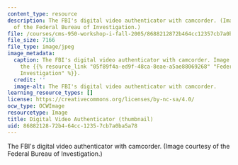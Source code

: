 ```yaml
---
content_type: resource
description: The FBI's digital video authenticator with camcorder. (Image courtesy
  of the Federal Bureau of Investigation.)
file: /courses/cms-950-workshop-i-fall-2005/8688212872b464cc12357cb7a0ba5a78_cms-950f05-th.jpg
file_size: 7166
file_type: image/jpeg
image_metadata:
  caption: The FBI's digital video authenticator with camcorder. Image courtesy of
    the {{% resource_link "05f89f4a-ed9f-48ca-8eae-a5ae88069268" "Federal Bureau of
    Investigation" %}}.
  credit: ''
  image-alt: The FBI's digital video authenticator with camcorder.
learning_resource_types: []
license: https://creativecommons.org/licenses/by-nc-sa/4.0/
ocw_type: OCWImage
resourcetype: Image
title: Digital Video Authenticator (thumbnail)
uid: 86882128-72b4-64cc-1235-7cb7a0ba5a78
---
```

The FBI's digital video authenticator with camcorder. (Image courtesy of the Federal Bureau of Investigation.)